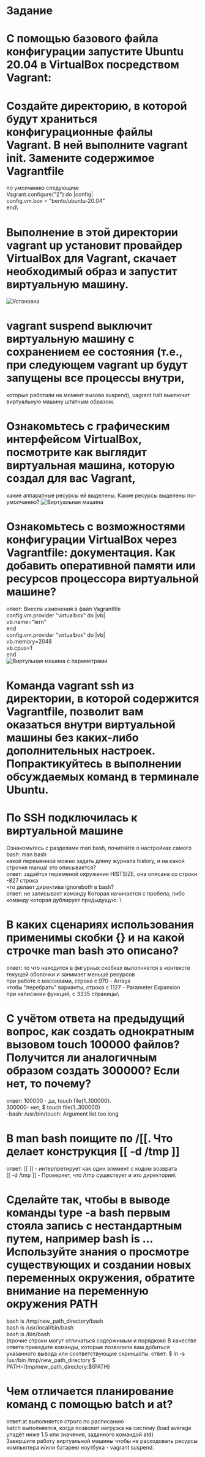 # Задание
# С помощью базового файла конфигурации запустите Ubuntu 20.04 в VirtualBox посредством Vagrant:

# Создайте директорию, в которой будут храниться конфигурационные файлы Vagrant. В ней выполните vagrant init. Замените содержимое Vagrantfile 
по умолчанию следующим:\
 Vagrant.configure("2") do |config|\
 	config.vm.box = "bento/ubuntu-20.04"\
 end\
# Выполнение в этой директории vagrant up установит провайдер VirtualBox для Vagrant, скачает необходимый образ и запустит виртуальную машину.
![Установка](https://github.com/EVolgina/devops-netology9/blob/main/vagraninst.png)
# vagrant suspend выключит виртуальную машину с сохранением ее состояния (т.е., при следующем vagrant up будут запущены все процессы внутри, 
которые работали на момент вызова suspend), vagrant halt выключит виртуальную машину штатным образом.
# Ознакомьтесь с графическим интерфейсом VirtualBox, посмотрите как выглядит виртуальная машина, которую создал для вас Vagrant, 
какие аппаратные ресурсы ей выделены. Какие ресурсы выделены по-умолчанию?
![Виртуальная машина](https://github.com/EVolgina/devops-netology9/blob/main/virt.png)
# Ознакомьтесь с возможностями конфигурации VirtualBox через Vagrantfile: документация. Как добавить оперативной памяти или ресурсов процессора виртуальной машине?
ответ: Внесла изменения в файл Vagrantfile\
config.vm.provider "virtualbox" do |vb|\
	vb.name="lern"\
end\
	config.vm.provider "virtualbox" do |vb|	\
	vb.memory=2048\
	vb.cpus=1\
 end\
![Виртульная машина с параметрами](https://github.com/EVolgina/devops-netology9/blob/main/virtconfig.png)
# Команда vagrant ssh из директории, в которой содержится Vagrantfile, позволит вам оказаться внутри виртуальной машины без каких-либо дополнительных настроек. Попрактикуйтесь в выполнении обсуждаемых команд в терминале Ubuntu.
# По SSH подключилась к виртуальной машине
Ознакомьтесь с разделами man bash, почитайте о настройках самого bash:
man bash\
какой переменной можно задать длину журнала history, и на какой строчке manual это описывается?\
ответ:         задаётся переменой окружения HISTSIZE, она описана со строки    -827 строка\
что делает директива ignoreboth в bash?\
ответ: не записывает команду Которая начинается с пробела, либо команду которая дублирует предыдущую. \

# В каких сценариях использования применимы скобки {} и на какой строчке man bash это описано?
ответ: то что находится в фигурных скобках выполняется в контексте текущей оболочки и занимает меньше ресурсов\
при работе с массивами, строка с 970 - Arrays\
чтобы "перебрать" варианты, строка с 1127 - Parameter Expansion\
при написании функций, с 3335 страницы\

# С учётом ответа на предыдущий вопрос, как создать однократным вызовом touch 100000 файлов? Получится ли аналогичным образом создать 300000? Если нет, то почему?
ответ: 100000 - да, touch file{1..100000}.\
300000- нет, $ touch file{1..300000}\
 -bash: /usr/bin/touch: Argument list too long

# В man bash поищите по /\[\[. Что делает конструкция [[ -d /tmp ]]
ответ: [[  ]] - интерпретирует как один элемент с кодом возврата\
[[ -d /tmp ]] - Проверяет, что /tmp существует и это директория\

# Сделайте так, чтобы в выводе команды type -a bash первым стояла запись с нестандартным путем, например bash is ... Используйте знания о просмотре существующих и создании новых переменных окружения, обратите внимание на переменную окружения PATH

bash is /tmp/new_path_directory/bash\
bash is /usr/local/bin/bash\
bash is /bin/bash\
(прочие строки могут отличаться содержимым и порядком) В качестве ответа приведите команды, которые позволили вам добиться указанного вывода или соответствующие скриншоты.
ответ: $ ln -s /usr/bin /tmp/new_path_directory
$ PATH=/tmp/new_path_directory:${PATH}

# Чем отличается планирование команд с помощью batch и at?
ответ:at выполняется строго по расписанию\
batch выполняется, когда позволит нагрузка на систему (load average упадёт ниже 1.5 или значения, заданного командой atd)\
Завершите работу виртуальной машины чтобы не расходовать ресурсы компьютера и/или батарею ноутбука - vagrant suspend.
